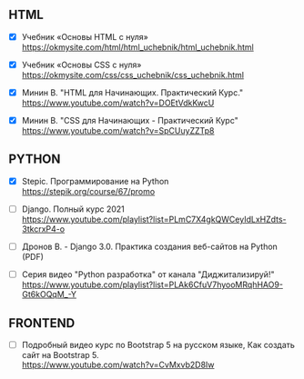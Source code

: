 ## HTML
- [x] Учебник «Основы HTML с нуля»  
https://okmysite.com/html/html_uchebnik/html_uchebnik.html

- [x] Учебник «Основы CSS с нуля»  
https://okmysite.com/css/css_uchebnik/css_uchebnik.html

- [x] Минин В. "HTML для Начинающих. Практический Курс."  
https://www.youtube.com/watch?v=DOEtVdkKwcU

- [x] Минин В. "CSS для Начинающих - Практический Курс"  
https://www.youtube.com/watch?v=SpCUuyZZTp8

## PYTHON
- [x] Stepic. Программирование на Python  
https://stepik.org/course/67/promo

- [ ] Django. Полный курс 2021  
https://www.youtube.com/playlist?list=PLmC7X4gkQWCeyIdLxHZdts-3tkcrxP4-o

- [ ] Дронов В. - Django 3.0. Практика создания веб-сайтов на Python (PDF)

- [ ] Серия видео "Python разработка" от канала "Диджитализируй!"  
https://www.youtube.com/playlist?list=PLAk6CfuV7hyooMRqhHAO9-Gt6kOQqM_-Y 

## FRONTEND
- [ ] Подробный видео курс по Bootstrap 5 на русском языке, Как создать сайт на Bootstrap 5.  
https://www.youtube.com/watch?v=CvMxvb2D8Iw
